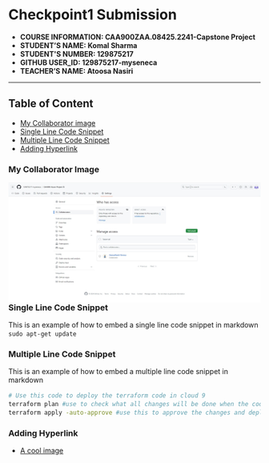 # Checkpoint1 Submission

- **COURSE INFORMATION: CAA900ZAA.08425.2241-Capstone Project**
- **STUDENT’S NAME: Komal Sharma**
- **STUDENT'S NUMBER: 129875217**
- **GITHUB USER_ID: 129875217-myseneca**
- **TEACHER’S NAME: Atoosa Nasiri**

---
## Table of Content
- [My Collaborator image](#my-collaborator-image)
- [Single Line Code Snippet](#single-line-code-snippet)
- [Multiple Line Code Snippet](#multiple-line-code-snippet)
- [Adding Hyperlink ](#adding-hyperlink)

### My Collaborator Image
<img src="collaborators.jpg"
     alt="image for checkpoint1"
     style="float: left; margin-right: 10px;" />

### Single Line Code Snippet
This is an example of how to embed a single line code snippet in markdown
`sudo apt-get update`

### Multiple Line Code Snippet
This is an example of how to embed a multiple line code snippet in markdown

``` bash
# Use this code to deploy the terraform code in cloud 9
terraform plan #use to check what all changes will be done when the code is deployed
terraform apply -auto-approve #use this to approve the changes and deploy the code
```
### Adding Hyperlink 
- [A cool image](https://robohash.org/komal?set=set4)

